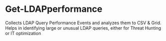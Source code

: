 # Get-LDAPperformance
Collects LDAP Query Performance Events and analyzes them to CSV &amp; Grid. Helps in identifying large or unusual LDAP queries, either for Threat Hunting or IT optimization
